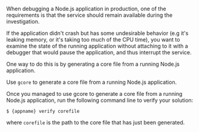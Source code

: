 When debugging a Node.js application in production, one of the requirements is
that the service should remain available during the investigation.

If the application didn't crash but has some undesirable behavior (e.g it's
leaking memory, or it's taking too much of the CPU time), you want to examine
the state of the running application without attaching to it with a debugger
that would pause the application, and thus interrupt the service.

One way to do this is by generating a core file from a running
Node.js application.

Use `gcore` to generate a core file from a running Node.js application.

Once you managed to use gcore to generate a core file from a running Node.js
application, run the following command line to verify your solution:
```
$ {appname} verify corefile
```
where `corefile` is the path to the core file that has just been generated.
